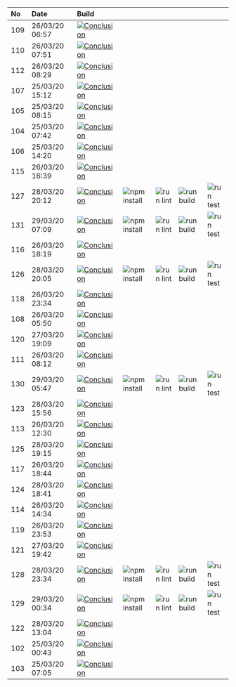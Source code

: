 | No  | Date           | Build                                                                                                                                                          |                                                                      |                                                                |                                                                  |                                                                |
| :-- | :------------- | :------------------------------------------------------------------------------------------------------------------------------------------------------------- | :------------------------------------------------------------------- | :------------------------------------------------------------- | :--------------------------------------------------------------- | :------------------------------------------------------------- |
| 109 | 26/03/20 06:57 | [![Conclusion](https://img.shields.io/badge/build-pass-brightgreen)](https://github.com/e2e-boilerplate/playwright-commonjs-jest-expect/actions/runs/63719831) |                                                                      |                                                                |                                                                  |                                                                |
| 110 | 26/03/20 07:51 | [![Conclusion](https://img.shields.io/badge/build-pass-brightgreen)](https://github.com/e2e-boilerplate/playwright-commonjs-jest-expect/actions/runs/63750946) |                                                                      |                                                                |                                                                  |                                                                |
| 112 | 26/03/20 08:29 | [![Conclusion](https://img.shields.io/badge/build-pass-brightgreen)](https://github.com/e2e-boilerplate/playwright-commonjs-jest-expect/actions/runs/63778213) |                                                                      |                                                                |                                                                  |                                                                |
| 107 | 25/03/20 15:12 | [![Conclusion](https://img.shields.io/badge/build-pass-brightgreen)](https://github.com/e2e-boilerplate/playwright-commonjs-jest-expect/actions/runs/63246629) |                                                                      |                                                                |                                                                  |                                                                |
| 105 | 25/03/20 08:15 | [![Conclusion](https://img.shields.io/badge/build-pass-brightgreen)](https://github.com/e2e-boilerplate/playwright-commonjs-jest-expect/actions/runs/62974153) |                                                                      |                                                                |                                                                  |                                                                |
| 104 | 25/03/20 07:42 | [![Conclusion](https://img.shields.io/badge/build-pass-brightgreen)](https://github.com/e2e-boilerplate/playwright-commonjs-jest-expect/actions/runs/62952805) |                                                                      |                                                                |                                                                  |                                                                |
| 106 | 25/03/20 14:20 | [![Conclusion](https://img.shields.io/badge/build-pass-brightgreen)](https://github.com/e2e-boilerplate/playwright-commonjs-jest-expect/actions/runs/63213819) |                                                                      |                                                                |                                                                  |                                                                |
| 115 | 26/03/20 16:39 | [![Conclusion](https://img.shields.io/badge/build-pass-brightgreen)](https://github.com/e2e-boilerplate/playwright-commonjs-jest-expect/actions/runs/64100828) |                                                                      |                                                                |                                                                  |                                                                |
| 127 | 28/03/20 20:12 | [![Conclusion](https://img.shields.io/badge/build-pass-brightgreen)](https://github.com/e2e-boilerplate/playwright-commonjs-jest-expect/actions/runs/65544990) | ![npm install](https://img.shields.io/badge/npm-install-brightgreen) | ![run lint](https://img.shields.io/badge/run-lint-brightgreen) | ![run build](https://img.shields.io/badge/run-build-brightgreen) | ![run test](https://img.shields.io/badge/run-test-brightgreen) |
| 131 | 29/03/20 07:09 | [![Conclusion](https://img.shields.io/badge/build-fail-red)](https://github.com/e2e-boilerplate/playwright-commonjs-jest-expect/actions/runs/65778774)         | ![npm install](https://img.shields.io/badge/npm-install-lightgray)   | ![run lint](https://img.shields.io/badge/run-lint-lightgray)   | ![run build](https://img.shields.io/badge/run-build-lightgray)   | ![run test](https://img.shields.io/badge/run-test-lightgray)   |
| 116 | 26/03/20 18:19 | [![Conclusion](https://img.shields.io/badge/build-pass-brightgreen)](https://github.com/e2e-boilerplate/playwright-commonjs-jest-expect/actions/runs/64162101) |                                                                      |                                                                |                                                                  |                                                                |
| 126 | 28/03/20 20:05 | [![Conclusion](https://img.shields.io/badge/build-pass-brightgreen)](https://github.com/e2e-boilerplate/playwright-commonjs-jest-expect/actions/runs/65533082) | ![npm install](https://img.shields.io/badge/npm-install-brightgreen) | ![run lint](https://img.shields.io/badge/run-lint-brightgreen) | ![run build](https://img.shields.io/badge/run-build-brightgreen) | ![run test](https://img.shields.io/badge/run-test-brightgreen) |
| 118 | 26/03/20 23:34 | [![Conclusion](https://img.shields.io/badge/build-pass-brightgreen)](https://github.com/e2e-boilerplate/playwright-commonjs-jest-expect/actions/runs/64310654) |                                                                      |                                                                |                                                                  |                                                                |
| 108 | 26/03/20 05:50 | [![Conclusion](https://img.shields.io/badge/build-pass-brightgreen)](https://github.com/e2e-boilerplate/playwright-commonjs-jest-expect/actions/runs/63679220) |                                                                      |                                                                |                                                                  |                                                                |
| 120 | 27/03/20 19:09 | [![Conclusion](https://img.shields.io/badge/build-pass-brightgreen)](https://github.com/e2e-boilerplate/playwright-commonjs-jest-expect/actions/runs/64974145) |                                                                      |                                                                |                                                                  |                                                                |
| 111 | 26/03/20 08:12 | [![Conclusion](https://img.shields.io/badge/build-pass-brightgreen)](https://github.com/e2e-boilerplate/playwright-commonjs-jest-expect/actions/runs/63768416) |                                                                      |                                                                |                                                                  |                                                                |
| 130 | 29/03/20 05:47 | [![Conclusion](https://img.shields.io/badge/build-pass-brightgreen)](https://github.com/e2e-boilerplate/playwright-commonjs-jest-expect/actions/runs/65662990) | ![npm install](https://img.shields.io/badge/npm-install-brightgreen) | ![run lint](https://img.shields.io/badge/run-lint-brightgreen) | ![run build](https://img.shields.io/badge/run-build-brightgreen) | ![run test](https://img.shields.io/badge/run-test-brightgreen) |
| 123 | 28/03/20 15:56 | [![Conclusion](https://img.shields.io/badge/build-fail-red)](https://github.com/e2e-boilerplate/playwright-commonjs-jest-expect/actions/runs/65439890)         |                                                                      |                                                                |                                                                  |                                                                |
| 113 | 26/03/20 12:30 | [![Conclusion](https://img.shields.io/badge/build-pass-brightgreen)](https://github.com/e2e-boilerplate/playwright-commonjs-jest-expect/actions/runs/63941044) |                                                                      |                                                                |                                                                  |                                                                |
| 125 | 28/03/20 19:15 | [![Conclusion](https://img.shields.io/badge/build-pass-brightgreen)](https://github.com/e2e-boilerplate/playwright-commonjs-jest-expect/actions/runs/65521194) |                                                                      |                                                                |                                                                  |                                                                |
| 117 | 26/03/20 18:44 | [![Conclusion](https://img.shields.io/badge/build-pass-brightgreen)](https://github.com/e2e-boilerplate/playwright-commonjs-jest-expect/actions/runs/64172020) |                                                                      |                                                                |                                                                  |                                                                |
| 124 | 28/03/20 18:41 | [![Conclusion](https://img.shields.io/badge/build-pass-brightgreen)](https://github.com/e2e-boilerplate/playwright-commonjs-jest-expect/actions/runs/65506615) |                                                                      |                                                                |                                                                  |                                                                |
| 114 | 26/03/20 14:34 | [![Conclusion](https://img.shields.io/badge/build-pass-brightgreen)](https://github.com/e2e-boilerplate/playwright-commonjs-jest-expect/actions/runs/64024380) |                                                                      |                                                                |                                                                  |                                                                |
| 119 | 26/03/20 23:53 | [![Conclusion](https://img.shields.io/badge/build-pass-brightgreen)](https://github.com/e2e-boilerplate/playwright-commonjs-jest-expect/actions/runs/64316341) |                                                                      |                                                                |                                                                  |                                                                |
| 121 | 27/03/20 19:42 | [![Conclusion](https://img.shields.io/badge/build-pass-brightgreen)](https://github.com/e2e-boilerplate/playwright-commonjs-jest-expect/actions/runs/64985220) |                                                                      |                                                                |                                                                  |                                                                |
| 128 | 28/03/20 23:34 | [![Conclusion](https://img.shields.io/badge/build-pass-brightgreen)](https://github.com/e2e-boilerplate/playwright-commonjs-jest-expect/actions/runs/65618075) | ![npm install](https://img.shields.io/badge/npm-install-brightgreen) | ![run lint](https://img.shields.io/badge/run-lint-brightgreen) | ![run build](https://img.shields.io/badge/run-build-brightgreen) | ![run test](https://img.shields.io/badge/run-test-brightgreen) |
| 129 | 29/03/20 00:34 | [![Conclusion](https://img.shields.io/badge/build-pass-brightgreen)](https://github.com/e2e-boilerplate/playwright-commonjs-jest-expect/actions/runs/65639210) | ![npm install](https://img.shields.io/badge/npm-install-brightgreen) | ![run lint](https://img.shields.io/badge/run-lint-brightgreen) | ![run build](https://img.shields.io/badge/run-build-brightgreen) | ![run test](https://img.shields.io/badge/run-test-brightgreen) |
| 122 | 28/03/20 13:04 | [![Conclusion](https://img.shields.io/badge/build-pass-brightgreen)](https://github.com/e2e-boilerplate/playwright-commonjs-jest-expect/actions/runs/65373537) |                                                                      |                                                                |                                                                  |                                                                |
| 102 | 25/03/20 00:43 | [![Conclusion](https://img.shields.io/badge/build-pass-brightgreen)](https://github.com/e2e-boilerplate/playwright-commonjs-jest-expect/actions/runs/62739957) |                                                                      |                                                                |                                                                  |                                                                |
| 103 | 25/03/20 07:05 | [![Conclusion](https://img.shields.io/badge/build-pass-brightgreen)](https://github.com/e2e-boilerplate/playwright-commonjs-jest-expect/actions/runs/62928958) |                                                                      |                                                                |                                                                  |                                                                |